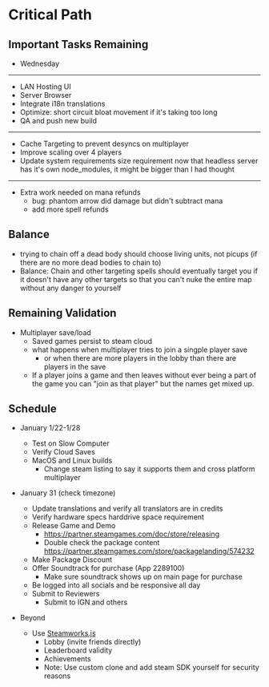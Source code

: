 
# Critical Path

## Important Tasks Remaining
- Wednesday
---
- LAN Hosting UI
- Server Browser
- Integrate i18n translations
- Optimize: short circuit bloat movement if it's taking too long
- QA and push new build
---
- Cache Targeting to prevent desyncs on multiplayer
- Improve scaling over 4 players
- Update system requirements size requirement now that headless server has it's own node_modules, it might be bigger than I had thought
---

- Extra work needed on mana refunds
    - bug: phantom arrow did damage but didn't subtract mana
    - add more spell refunds

## Balance
- trying to chain off a dead body should choose living units, not picups (if there are no more dead bodies to chain to)
- Balance: Chain and other targeting spells should eventually target you if it doesn't have any other targets so that you can't nuke the entire map without any danger to yourself

## Remaining Validation
- Multiplayer save/load
    - Saved games persist to steam cloud
    - what happens when multiplayer tries to join a singple player save
        - or when there are more players in the lobby than there are players in the save
    - If a player joins a game and then leaves without ever being a part of the game you can "join as that player" but the names get mixed up.

## Schedule
- January 1/22-1/28
    - Test on Slow Computer
    - Verify Cloud Saves
    - MacOS and Linux builds
        - Change steam listing to say it supports them and cross platform multiplayer
- January 31 (check timezone)
    - Update translations and verify all translators are in credits
    - Verify hardware specs harddrive space requirement
    - Release Game and Demo
        - https://partner.steamgames.com/doc/store/releasing
        - Double check the package content https://partner.steamgames.com/store/packagelanding/574232
    - Make Package Discount
    - Offer Soundtrack for purchase (App 2289100)
        - Make sure soundtrack shows up on main page for purchase
    - Be logged into all socials and be responsive all day
    - Submit to Reviewers
        - Submit to IGN and others

- Beyond
    - Use [Steamworks.js](https://github.com/ceifa/steamworks.js)
        - Lobby (invite friends directly)
        - Leaderboard validity
        - Achievements
        - Note: Use custom clone and add steam SDK yourself for security reasons